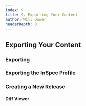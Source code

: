 ```yaml
---
index: 9
title: 9. Exporting Your Content
author: Will Dower
headerDepth: 3
---
```


## Exporting Your Content

### Exporting

### Exporting the InSpec Profile

### Creating a New Release 

#### Diff Viewer